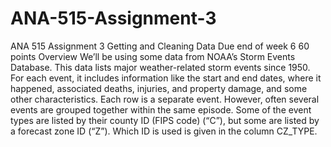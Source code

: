 # ANA-515-Assignment-3

ANA 515 Assignment 3 Getting and Cleaning Data
Due end of week 6
60 points
Overview
We’ll be using some data from NOAA’s Storm Events Database. This data lists major weather-related storm events since 1950. For each event, it includes information like the start and end dates, where it happened, associated deaths, injuries, and property damage, and some other characteristics. Each row is a separate event. However, often several events are grouped together within the same episode. Some of the event types are listed by their county ID (FIPS code) (“C”), but some are listed by a forecast zone ID (“Z”). Which ID is used is given in the column CZ_TYPE. 
